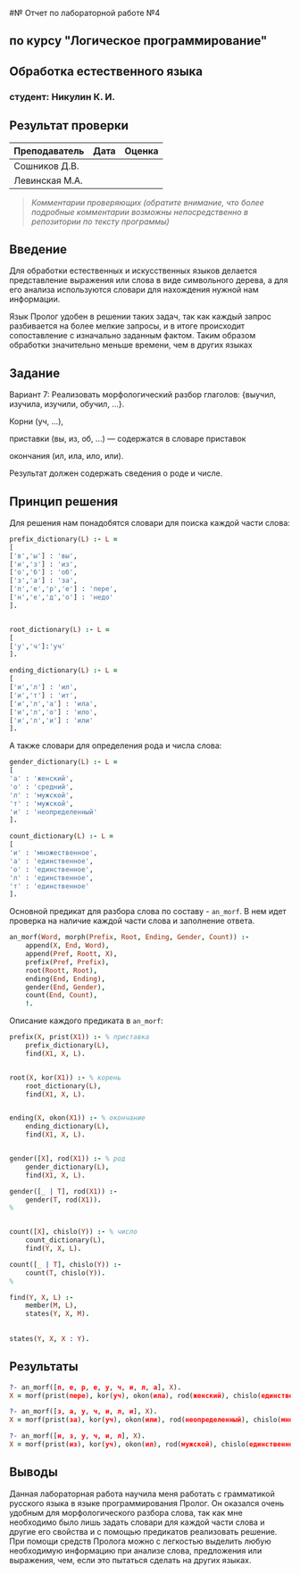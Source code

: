 #№ Отчет по лабораторной работе №4
## по курсу "Логическое программирование"

## Обработка естественного языка

### студент: Никулин К. И. 

## Результат проверки

| Преподаватель     | Дата         |  Оценка       |
|-------------------|--------------|---------------|
| Сошников Д.В. |              |               |
| Левинская М.А.|              |               |

> *Комментарии проверяющих (обратите внимание, что более подробные комментарии возможны непосредственно в репозитории по тексту программы)*


## Введение

Для обработки естественных и искусственных языков делается представление выражения или слова в виде символьного дерева, а для его анализа используются словари для нахождения нужной нам информации. 

Язык Пролог удобен в решении таких задач, так как каждый запрос разбивается на более мелкие запросы, и в итоге происходит сопоставление с изначально заданным фактом. Таким образом обработки значительно меньше времени, чем в других языках

## Задание

Вариант 7: Реализовать морфологический разбор глаголов: {выучил, изучила, изучили, обучил, ...}.

Корни (уч, ...),

приставки (вы, из, об, ...) — содержатся в словаре приставок

окончания (ил, ила, ило, или).

Результат должен содержать сведения о роде и числе.

## Принцип решения

Для решения нам понадобятся словари для поиска каждой части слова:
```prolog
prefix_dictionary(L) :- L =
[
['в','ы'] : 'вы',
['и','з'] : 'из',
['о','б'] : 'об',
['з','а'] : 'за',
['п','е','р','е'] : 'пере',
['н','е','д','о'] : 'недо'
].
```
```prolog

root_dictionary(L) :- L =
[
['у','ч']:'уч'
].
```
```prolog
ending_dictionary(L) :- L =
[
['и','л'] : 'ил',
['и','т'] : 'ит',
['и','л','а'] : 'ила',
['и','л','о'] : 'ило',
['и','л','и'] : 'или'
].
```
А также словари для определения рода и числа слова:
```prolog
gender_dictionary(L) :- L =
[
'а' : 'женский',
'о' : 'средний',
'л' : 'мужской',
'т' : 'мужской',
'и' : 'неопределенный'
].
```
```prolog
count_dictionary(L) :- L =
[
'и' : 'множественное',
'а' : 'единственное',
'о' : 'единственное',
'л' : 'единственное',
'т' : 'единственное'
].
```
Основной предикат для разбора слова по составу - ```an_morf```. В нем идет проверка на наличие каждой части слова и заполнение ответа.
```prolog
an_morf(Word, morph(Prefix, Root, Ending, Gender, Count)) :-
	append(X, End, Word),
	append(Pref, Roott, X),
	prefix(Pref, Prefix),
	root(Roott, Root),
	ending(End, Ending),
	gender(End, Gender),
	count(End, Count),
	!.
```
Описание каждого предиката в ```an_morf```:
```prolog
prefix(X, prist(X1)) :- % приставка
	prefix_dictionary(L),
	find(X1, X, L).


root(X, kor(X1)) :- % корень
	root_dictionary(L),
	find(X1, X, L).


ending(X, okon(X1)) :- % окончание
	ending_dictionary(L),
	find(X1, X, L).


gender([X], rod(X1)) :- % род
	gender_dictionary(L),
	find(X1, X, L).

gender([_ | T], rod(X1)) :- 
	gender(T, rod(X1)).
%


count([X], chislo(Y)) :- % число
	count_dictionary(L),
	find(Y, X, L).

count([_ | T], chislo(Y)) :-
	count(T, chislo(Y)).
%

find(Y, X, L) :-
	member(M, L),
	states(Y, X, M).
	
	
states(Y, X, X : Y).
```
## Результаты

```prolog
?- an_morf([п, е, р, е, у, ч, и, л, а], X).
X = morf(prist(пере), kor(уч), okon(ила), rod(женский), chislo(единственное)).
```
```prolog
?- an_morf([з, а, у, ч, и, л, и], X).
X = morf(prist(за), kor(уч), okon(или), rod(неопределенный), chislo(множественное)).
```
```prolog
?- an_morf([и, з, у, ч, и, л], X).
X = morf(prist(из), kor(уч), okon(ил), rod(мужской), chislo(единственное)).
```

## Выводы

Данная лабораторная работа научила меня работать с грамматикой русского языка в языке программирования Пролог. Он оказался очень удобным для морфологического разбора слова, так как мне необходимо было лишь задать словари для каждой части слова и другие его свойства и с помощью предикатов реализовать решение. При помощи средств Пролога можно с легкостью выделить любую необходимую информацию при анализе слова, предложения или выражения, чем, если это пытаться сделать на других языках.
